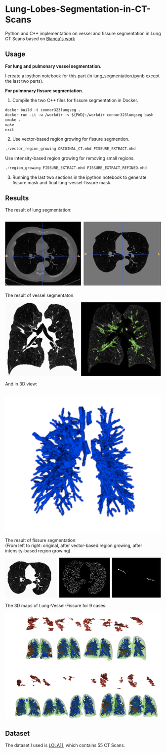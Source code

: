 # Lung-Lobes-Segmentation-in-CT-Scans

Python and C++ implementation on vessel and fissure segmentation in Lung CT Scans based on [Bianca's work](https://pdfs.semanticscholar.org/ddd9/8a73eab745841ba41a13633be76ab1f9c8b0.pdf)

## Usage
**For lung and pulmonary vessel segmentation**. 

I create a ipython notebook for this part (in lung_segmentation.ipynb except the last two parts).

**For pulmonary fissure segmentation**. 


1. Compile the two C++ files for fissure segmentation in Docker.

```
docker build -t connor323lungseg .
docker run -it -w /workdir -v ${PWD}:/workdir connor323lungseg bash
cmake .
make
exit
```

2. Use vector-based region growing for fissure segmention. 

```Python
./vector_region_growing ORIGINAL_CT.mhd FISSURE_EXTRACT.mhd
```
Use intensity-based region growing for removing small regions.
```Python
./region_growing FISSURE_EXTRACT.mhd FISSURE_EXTRACT_REFINED.mhd
```
3. Running the last two sections in the ipython notebook to generate fissure mask and final lung-vessel-fissure mask. 

## Results
The result of lung segmentation:  

![ ](images/lung.png)
----

The result of vessel segmentaton:  

![ ](images/vessel.png)

And in 3D view:  

![ ](images/vessel3d.png)
----

The result of fissure segmentation:   
(From left to right: original, after vector-based region growing, after intensity-based region growing)

![ ](images/fissure.png)

The 3D maps of Lung-Vessel-Fissure for 9 cases:  

![ ](images/maps.png)

## Dataset
The dataset I used is [LOLA11](https://lola11.grand-challenge.org), which contains 55 CT Scans. 
